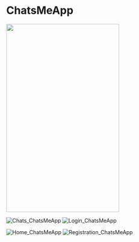 # ChatsMeApp

<img src="![About_ChatsMeApp](https://github.com/ShivamPaswan95SP02/ChatsMeApp/assets/144666996/5fa16af2-eccc-498b-a094-a148da97af64)" width="300" height="500">

![Chats_ChatsMeApp](https://github.com/ShivamPaswan95SP02/ChatsMeApp/assets/144666996/1f0c2c79-05c0-48f3-a590-9eb1281a5f2a)
![Login_ChatsMeApp](https://github.com/ShivamPaswan95SP02/ChatsMeApp/assets/144666996/dfa9159b-55d4-465e-b802-ebbfbe664b10)

![Home_ChatsMeApp](https://github.com/ShivamPaswan95SP02/ChatsMeApp/assets/144666996/a74178c2-7ef1-4c98-8742-6eafc5f17b25)
![Registration_ChatsMeApp](https://github.com/ShivamPaswan95SP02/ChatsMeApp/assets/144666996/ee7ddb25-949b-4272-95b1-e1f64b4b72e5)

